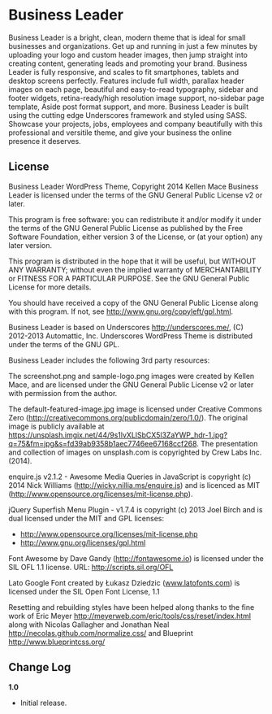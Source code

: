 Business Leader
===============

Business Leader is a bright, clean, modern theme that is ideal for small businesses and organizations. Get up and running in just a few minutes by uploading your logo and custom header images, then jump straight into creating content, generating leads and promoting your brand. Business Leader is fully responsive, and scales to fit smartphones, tablets and desktop screens perfectly. Features include full width, parallax header images on each page, beautiful and easy-to-read typography, sidebar and footer widgets, retina-ready/high resolution image support, no-sidebar page template, Aside post format support, and more. Business Leader is built using the cutting edge Underscores framework and styled using SASS. Showcase your projects, jobs, employees and company beautifully with this professional and versitile theme, and give your business the online presence it deserves.

License
---------------

Business Leader WordPress Theme, Copyright 2014 Kellen Mace
Business Leader is licensed under the terms of the GNU General Public License v2 or later.

This program is free software: you can redistribute it and/or modify
it under the terms of the GNU General Public License as published by
the Free Software Foundation, either version 3 of the License, or
(at your option) any later version.

This program is distributed in the hope that it will be useful,
but WITHOUT ANY WARRANTY; without even the implied warranty of
MERCHANTABILITY or FITNESS FOR A PARTICULAR PURPOSE.  See the
GNU General Public License for more details.

You should have received a copy of the GNU General Public License
along with this program.  If not, see http://www.gnu.org/copyleft/gpl.html.

Business Leader is based on Underscores http://underscores.me/, (C) 2012-2013 Automattic, Inc. Underscores WordPress Theme is distributed under the terms of the GNU GPL.

Business Leader includes the following 3rd party resources:

The screenshot.png and sample-logo.png images were created by Kellen Mace, and are licensed under the GNU General Public License v2 or later with permission from the author.

The default-featured-image.jpg image is licensed under Creative Commons Zero (http://creativecommons.org/publicdomain/zero/1.0/). The original image is publicly available at https://unsplash.imgix.net/44/9s1lvXLlSbCX5l3ZaYWP_hdr-1.jpg?q=75&fm=jpg&s=fd39ab9358b1aec7746ee67168ccf268. The presentation and collection of images on unsplash.com is copyrighted by Crew Labs Inc. (2014).

enquire.js v2.1.2 - Awesome Media Queries in JavaScript is copyright (c) 2014 Nick Williams (http://wicky.nillia.ms/enquire.js) and is licenced as MIT (http://www.opensource.org/licenses/mit-license.php).

jQuery Superfish Menu Plugin - v1.7.4 is copyright (c) 2013 Joel Birch and is dual licensed under the MIT and GPL licenses:
 *	http://www.opensource.org/licenses/mit-license.php
 *	http://www.gnu.org/licenses/gpl.html

Font Awesome by Dave Gandy (http://fontawesome.io) is licensed under the SIL OFL 1.1 license. URL: http://scripts.sil.org/OFL

Lato Google Font created by Łukasz Dziedzic (www.latofonts.com) is licensed under the SIL Open Font License, 1.1

Resetting and rebuilding styles have been helped along thanks to the fine work of
Eric Meyer http://meyerweb.com/eric/tools/css/reset/index.html
along with Nicolas Gallagher and Jonathan Neal http://necolas.github.com/normalize.css/
and Blueprint http://www.blueprintcss.org/

Change Log
---------------

**1.0**
* Initial release.

